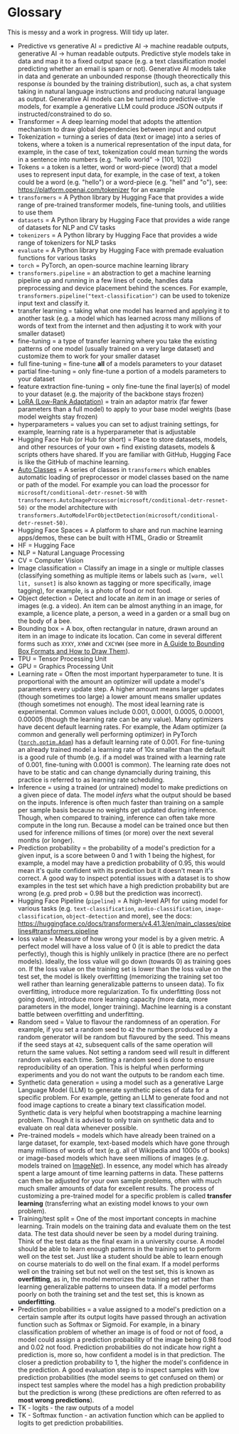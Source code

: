 # Glossary

This is messy and a work in progress. Will tidy up later.

* Predictive vs generative AI = predictive AI -> machine readable outputs, generative AI -> human readable outputs. Predictive style models take in data and map it to a fixed output space (e.g. a text classification model predicting whether an email is spam or not). Generative AI models take in data and generate an unbounded response (though theorectically this response *is* bounded by the training distribution), such as, a chat system taking in natural language instructions and producing natural language as output. Generative AI models can be turned into predictive-style models, for example a generative LLM could produce JSON outputs if instructed/constrained to do so.
* Transformer = A deep learning model that adopts the attention mechanism to draw global dependencies between input and output
* Tokenization = turning a series of data (text or image) into a series of tokens, where a token is a numerical representation of the input data, for example, in the case of text, tokenization could mean turning the words in a sentence into numbers (e.g. "hello world" -> [101, 102])
* Tokens = a token is a letter, word or word-piece (word) that a model uses to represent input data, for example, in the case of text, a token could be a word (e.g. "hello") or a word-piece (e.g. "hell" and "o"), see: https://platform.openai.com/tokenizer for an example
* `transformers` = A Python library by Hugging Face that provides a wide range of pre-trained transformer models, fine-tuning tools, and utilities to use them 
* `datasets` = A Python library by Hugging Face that provides a wide range of datasets for NLP and CV tasks
* `tokenizers` = A Python library by Hugging Face that provides a wide range of tokenizers for NLP tasks
* `evaluate` = A Python library by Hugging Face with premade evaluation functions for various tasks
* `torch` = PyTorch, an open-source machine learning library
* `transformers.pipeline` = an abstraction to get a machine learning pipeline up and running in a few lines of code, handles data preprocessing and device placement behind the scences. For example, `transformers.pipeline("text-classification")` can be used to tokenize input text and classify it.
* transfer learning = taking what one model has learned and applying it to another task (e.g. a model which has learned across many millions of words of text from the internet and then adjusting it to work with your smaller dataset)
* fine-tuning = a type of transfer learning where you take the existing patterns of one model (usually trained on a very large dataset) and customize them to work for your smaller dataset 
* full fine-tuning = fine-tune **all** of a models parameters to your dataset
* partial fine-tuning = only fine-tune a portion of a models parameters to your dataset
* feature extraction fine-tuning = only fine-tune the final layer(s) of model to your dataset (e.g. the majority of the backbone stays frozen)
* [LoRA (Low-Rank Adaptation)](https://huggingface.co/papers/2106.09685) = train an adaptor matrix (far fewer parameters than a full model) to apply to your base model weights (base model weights stay frozen)
* hyperparameters = values you can set to adjust training settings, for example, learning rate is a hyperparameter that is adjustable 
* Hugging Face Hub (or Hub for short) = Place to store datasets, models, and other resources of your own + find existing datasets, models & scripts others have shared. If you are familiar with GitHub, Hugging Face is like the GitHub of machine learning.
* [Auto Classes](https://huggingface.co/docs/transformers/en/model_doc/auto#auto-classes) = A series of classes in `transformers` which enables automatic loading of preprocessor or model classes based on the name or path of the model. For example you can load the processor for `microsoft/conditional-detr-resnet-50` with `transformers.AutoImageProcessor(microsoft/conditional-detr-resnet-50)` or the model architecture with `transformers.AutoModelForObjectDetection(microsoft/conditional-detr-resnet-50)`. 
* Hugging Face Spaces = A platform to share and run machine learning apps/demos, these can be built with HTML, Gradio or Streamlit 
* HF = Hugging Face
* NLP = Natural Language Processing
* CV = Computer Vision
* Image classification = Classify an image in a single or multiple classes (classifying something as multiple items or labels such as `[warm, well lit, sunset]` is also known as tagging or more specifically, image tagging), for example, is a photo of food or not food.
* Object detection = Detect and locate an *item* in an image or series of images (e.g. a video). An item can be almost anything in an image, for example, a licence plate, a person, a weed in a garden or a small bug on the body of a bee.
* Bounding box = A box, often rectangular in nature, drawn around an item in an image to indicate its location. Can come in several different forms such as `XYXY`, `XYWH` and `CXCYWH` (see more in [A Guide to Bounding Box Formats and How to Draw Them](https://www.learnml.io/posts/a-guide-to-bounding-box-formats/)).
* TPU = Tensor Processing Unit
* GPU = Graphics Processing Unit
* Learning rate = Often the most important hyperparameter to tune. It is proportional with the amount an optimizer will update a model's parameters every update step. A higher amount means larger updates (though sometimes too large) a lower amount means smaller updates (though sometimes not enough). The most ideal learning rate is experimental. Common values include 0.001, 0.0001, 0.0005, 0.00001, 0.00005 (though the learning rate can be any value). Many optimizers have decent default learning rates. For example, the Adam optimizer (a common and generally well performing optimizer) in PyTorch ([`torch.optim.Adam`](https://pytorch.org/docs/stable/generated/torch.optim.Adam.html)) has a default learning rate of 0.001. For fine-tuning an already trained model a learning rate of 10x smaller than the default is a good rule of thumb (e.g. if a model was trained with a learning rate of 0.001, fine-tuning with 0.0001 is common). The learning rate does not have to be static and can change dynamcially during training, this practice is referred to as learning rate scheduling.
* Inference = using a trained (or untrained) model to make predictions on a given piece of data. The model *infers* what the output should be based on the inputs. Inference is often much faster than training on a sample per sample basis because no weights get updated during inference. Though, when compared to training, inference can often take more compute in the long run. Because a model can be trained once but then used for inference millions of times (or more) over the next several months (or longer). 
* Prediction probability = the probability of a model's prediction for a given input, is a score between 0 and 1 with 1 being the highest, for example, a model may have a prediction probability of 0.95, this would mean it's quite confident with its prediction but it doesn't mean it's correct. A good way to inspect potential issues with a dataset is to show examples in the test set which have a high prediction probability but are wrong (e.g. pred prob = 0.98 but the prediction was incorrect).
* Hugging Face Pipeline (`pipeline`)  = A high-level API for using model for various tasks (e.g. `text-classification`, `audio-classification`, `image-classification`, `object-detection` and more), see the docs: https://huggingface.co/docs/transformers/v4.41.3/en/main_classes/pipelines#transformers.pipeline 
* loss value = Measure of how wrong your model is by a given metric. A perfect model will have a loss value of 0 (it is able to predict the data perfectly), though this is highly unlikely in practice (there are no perfect models). Ideally, the loss value will go down (towards 0) as training goes on. If the loss value on the training set is lower than the loss value on the test set, the model is likely overfitting (memorizing the training set too well rather than learning generalizable patterns to unseen data). To fix overfitting, introduce more regularization. To fix underfitting (loss not going down), introduce more learning capacity (more data, more parameters in the model, longer training). Machine learning is a constant battle between overfitting and underfitting.
* Random seed = Value to flavour the randomness of an operation. For example, if you set a random seed to `42` the numbers produced by a random generator will be random but flavoured by the seed. This means if the seed stays at `42`, subsequent calls of the same operation will return the same values. Not setting a random seed will result in different random values each time. Setting a random seed is done to ensure reproducibility of an operation. This is helpful when performing experiments and you do not want the outputs to be random each time.
* Synthetic data generation = using a model such as a generative Large Language Model (LLM) to generate synthetic pieces of data for a specific problem. For example, getting an LLM to generate food and not food image captions to create a binary text classification model. Synthetic data is very helpful when bootstrapping a machine learning problem. Though it is advised to only train on synthetic data and to evaluate on real data whenever possible.
* Pre-trained models = models which have already been trained on a large dataset, for example, text-based models which have gone through many millions of words of text (e.g. all of Wikipedia and 1000s of books) or image-based models which have seen millions of images (e.g. models trained on [ImageNet](https://www.image-net.org/)). In essence, any model which has already spent a large amount of time learning patterns in data. These patterns can then be adjusted for your own sample problems, often with much much smaller amounts of data for excellent results. The process of customizing a pre-trained model for a specific problem is called **transfer learning** (transferring what an existing model knows to your own problem).
* Training/test split = One of the most important concepts in machine learning. Train models on the training data and evaluate them on the test data. The test data should never be seen by a model during training. Think of the test data as the final exam in a university course. A model should be able to learn enough patterns in the training set to perform well on the test set. Just like a student should be able to learn enough on course materials to do well on the final exam. If a model performs well on the training set but not well on the test set, this is known as **overfitting**, as in, the model memorizes the training set rather than learning generalizable patterns to unseen data. If a model performs poorly on both the training set and the test set, this is known as **underfitting**.  
* Prediction probabilities = a value assigned to a model's prediction on a certain sample after its output logits have passed through an activation function such as Softmax or Sigmoid. For example, in a binary classification problem of whether an image is of food or not of food, a model could assign a prediction probability of the image being 0.98 food and 0.02 not food. Prediction probabilities do not indicate how right a prediction is, more so, how confident a model is in that prediction. The closer a prediction probability to 1, the higher the model's confidence in the prediction. A good evaluation step is to inspect samples with low prediction probabilities (the model seems to get confused on them) or inspect test samples where the model has a high prediction probability but the prediction is wrong (these predictions are often referred to as **most wrong predictions**).
* TK - logits - the raw outputs of a model
* TK - Softmax function - an activation function which can be applied to logits to get prediction probabilities.